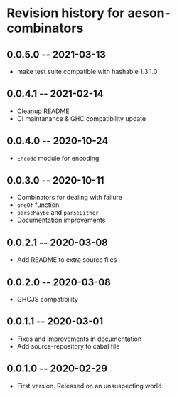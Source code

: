 # Revision history for aeson-combinators

## 0.0.5.0 -- 2021-03-13
* make test suite compatible with hashable 1.3.1.0

## 0.0.4.1 -- 2021-02-14
* Cleanup README
* CI maintanance & GHC compatibility update

## 0.0.4.0 -- 2020-10-24
* `Encode` module for encoding

## 0.0.3.0 -- 2020-10-11
* Combinators for dealing with failure
* `oneOf` function
* `parseMaybe` and `parseEither`
* Documentation improvements

## 0.0.2.1 -- 2020-03-08
* Add README to extra source files

## 0.0.2.0 -- 2020-03-08
* GHCJS compatibility

## 0.0.1.1 -- 2020-03-01
* Fixes and improvements in documentation
* Add source-repository to cabal file

## 0.0.1.0 -- 2020-02-29
* First version. Released on an unsuspecting world.
